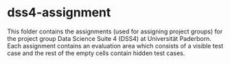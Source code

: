 # dss4-assignment
This folder contains the assignments (used for assigning project groups) for the project group Data Science Suite 4 (DSS4) at Universität Paderborn. Each assignment contains an evaluation area which consists of a visible test case and the rest of the empty cells contain hidden test cases.
